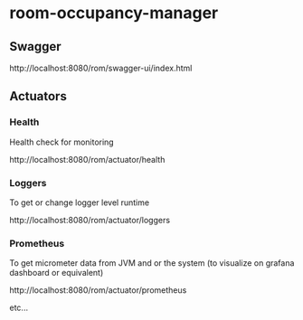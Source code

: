 # room-occupancy-manager

## Swagger

http://localhost:8080/rom/swagger-ui/index.html

## Actuators

### Health

Health check for monitoring

http://localhost:8080/rom/actuator/health

### Loggers

To get or change logger level runtime

http://localhost:8080/rom/actuator/loggers

### Prometheus

To get micrometer data from JVM and or the system (to visualize on grafana dashboard or equivalent)

http://localhost:8080/rom/actuator/prometheus

etc...